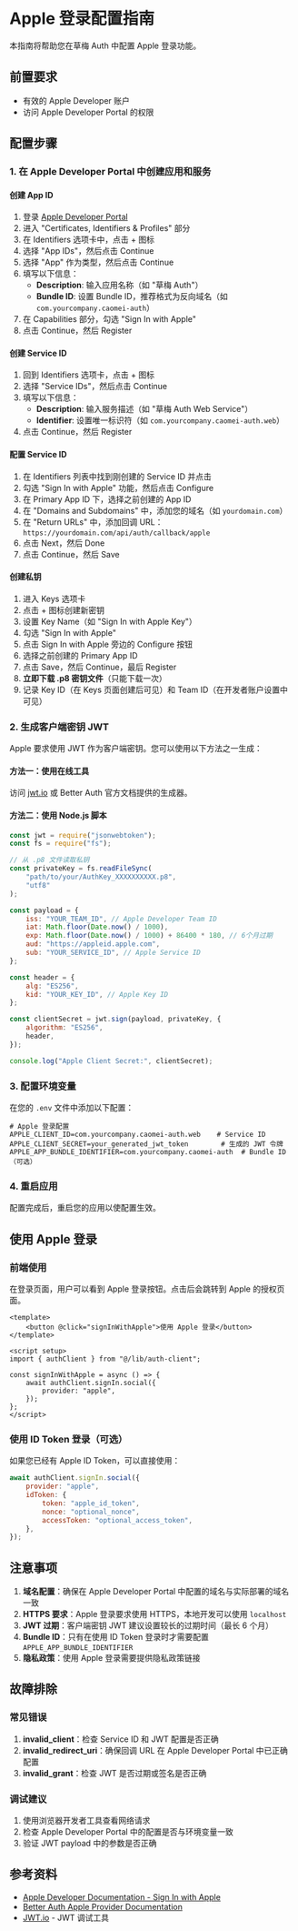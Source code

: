 # Apple 登录配置指南

本指南将帮助您在草梅 Auth 中配置 Apple 登录功能。

## 前置要求

-   有效的 Apple Developer 账户
-   访问 Apple Developer Portal 的权限

## 配置步骤

### 1. 在 Apple Developer Portal 中创建应用和服务

#### 创建 App ID

1. 登录 [Apple Developer Portal](https://developer.apple.com/)
2. 进入 "Certificates, Identifiers & Profiles" 部分
3. 在 Identifiers 选项卡中，点击 + 图标
4. 选择 "App IDs"，然后点击 Continue
5. 选择 "App" 作为类型，然后点击 Continue
6. 填写以下信息：
    - **Description**: 输入应用名称（如 "草梅 Auth"）
    - **Bundle ID**: 设置 Bundle ID，推荐格式为反向域名（如 `com.yourcompany.caomei-auth`）
7. 在 Capabilities 部分，勾选 "Sign In with Apple"
8. 点击 Continue，然后 Register

#### 创建 Service ID

1. 回到 Identifiers 选项卡，点击 + 图标
2. 选择 "Service IDs"，然后点击 Continue
3. 填写以下信息：
    - **Description**: 输入服务描述（如 "草梅 Auth Web Service"）
    - **Identifier**: 设置唯一标识符（如 `com.yourcompany.caomei-auth.web`）
4. 点击 Continue，然后 Register

#### 配置 Service ID

1. 在 Identifiers 列表中找到刚创建的 Service ID 并点击
2. 勾选 "Sign In with Apple" 功能，然后点击 Configure
3. 在 Primary App ID 下，选择之前创建的 App ID
4. 在 "Domains and Subdomains" 中，添加您的域名（如 `yourdomain.com`）
5. 在 "Return URLs" 中，添加回调 URL：`https://yourdomain.com/api/auth/callback/apple`
6. 点击 Next，然后 Done
7. 点击 Continue，然后 Save

#### 创建私钥

1. 进入 Keys 选项卡
2. 点击 + 图标创建新密钥
3. 设置 Key Name（如 "Sign In with Apple Key"）
4. 勾选 "Sign In with Apple"
5. 点击 Sign In with Apple 旁边的 Configure 按钮
6. 选择之前创建的 Primary App ID
7. 点击 Save，然后 Continue，最后 Register
8. **立即下载 .p8 密钥文件**（只能下载一次）
9. 记录 Key ID（在 Keys 页面创建后可见）和 Team ID（在开发者账户设置中可见）

### 2. 生成客户端密钥 JWT

Apple 要求使用 JWT 作为客户端密钥。您可以使用以下方法之一生成：

#### 方法一：使用在线工具

访问 [jwt.io](https://jwt.io/) 或 Better Auth 官方文档提供的生成器。

#### 方法二：使用 Node.js 脚本

```javascript
const jwt = require("jsonwebtoken");
const fs = require("fs");

// 从 .p8 文件读取私钥
const privateKey = fs.readFileSync(
    "path/to/your/AuthKey_XXXXXXXXXX.p8",
    "utf8"
);

const payload = {
    iss: "YOUR_TEAM_ID", // Apple Developer Team ID
    iat: Math.floor(Date.now() / 1000),
    exp: Math.floor(Date.now() / 1000) + 86400 * 180, // 6个月过期
    aud: "https://appleid.apple.com",
    sub: "YOUR_SERVICE_ID", // Apple Service ID
};

const header = {
    alg: "ES256",
    kid: "YOUR_KEY_ID", // Apple Key ID
};

const clientSecret = jwt.sign(payload, privateKey, {
    algorithm: "ES256",
    header,
});

console.log("Apple Client Secret:", clientSecret);
```

### 3. 配置环境变量

在您的 `.env` 文件中添加以下配置：

```env
# Apple 登录配置
APPLE_CLIENT_ID=com.yourcompany.caomei-auth.web    # Service ID
APPLE_CLIENT_SECRET=your_generated_jwt_token        # 生成的 JWT 令牌
APPLE_APP_BUNDLE_IDENTIFIER=com.yourcompany.caomei-auth  # Bundle ID（可选）
```

### 4. 重启应用

配置完成后，重启您的应用以使配置生效。

## 使用 Apple 登录

### 前端使用

在登录页面，用户可以看到 Apple 登录按钮。点击后会跳转到 Apple 的授权页面。

```vue
<template>
    <button @click="signInWithApple">使用 Apple 登录</button>
</template>

<script setup>
import { authClient } from "@/lib/auth-client";

const signInWithApple = async () => {
    await authClient.signIn.social({
        provider: "apple",
    });
};
</script>
```

### 使用 ID Token 登录（可选）

如果您已经有 Apple ID Token，可以直接使用：

```javascript
await authClient.signIn.social({
    provider: "apple",
    idToken: {
        token: "apple_id_token",
        nonce: "optional_nonce",
        accessToken: "optional_access_token",
    },
});
```

## 注意事项

1. **域名配置**：确保在 Apple Developer Portal 中配置的域名与实际部署的域名一致
2. **HTTPS 要求**：Apple 登录要求使用 HTTPS，本地开发可以使用 `localhost`
3. **JWT 过期**：客户端密钥 JWT 建议设置较长的过期时间（最长 6 个月）
4. **Bundle ID**：只有在使用 ID Token 登录时才需要配置 `APPLE_APP_BUNDLE_IDENTIFIER`
5. **隐私政策**：使用 Apple 登录需要提供隐私政策链接

## 故障排除

### 常见错误

1. **invalid_client**：检查 Service ID 和 JWT 配置是否正确
2. **invalid_redirect_uri**：确保回调 URL 在 Apple Developer Portal 中已正确配置
3. **invalid_grant**：检查 JWT 是否过期或签名是否正确

### 调试建议

1. 使用浏览器开发者工具查看网络请求
2. 检查 Apple Developer Portal 中的配置是否与环境变量一致
3. 验证 JWT payload 中的参数是否正确

## 参考资料

-   [Apple Developer Documentation - Sign In with Apple](https://developer.apple.com/documentation/sign_in_with_apple)
-   [Better Auth Apple Provider Documentation](https://better-auth.com/docs/social-providers/apple)
-   [JWT.io](https://jwt.io/) - JWT 调试工具
